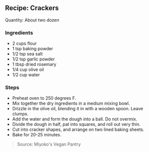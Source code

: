 ## Recipe: Crackers

Quantity: About two dozen  


### Ingredients
 - 2 cups flour
 - 1 tsp baking powder
 - 1/2 tsp sea salt
 - 1/2 tsp garlic powder
 - 1 tbsp dried rosemary
 - 1/4 cup olive oil
 - 1/2 cup water

### Steps
 - Preheat oven to 250 degrees F.
 - Mix together the dry ingredients in a medium mixing bowl.
 - Drizzle in the olive oil, blending it in with a wooden spoon. Leave clumps.
 - Add the water and form the dough into a ball. Do not overmix.
 - Divide the dough in half, pat into squares, and roll out very thin.
 - Cut into cracker shapes, and arrange on two lined baking sheets.
 - Bake for 20-25 minutes.

> Source: Miyoko's Vegan Pantry
